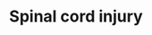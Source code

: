 ---
annotations:
- type: Cell Type Ontology
  value: astrocyte of the spinal cord
- type: Pathway Ontology
  value: disease pathway
- type: Disease Ontology
  value: post-traumatic stress disorder
- type: Disease Ontology
  value: spinal cord disease
- type: Pathway Ontology
  value: neurological disorder pathway
authors:
- DMicael
- MaintBot
- Nsalomonis
- Egonw
- Ariutta
- Mkutmon
- Evelo
- Zari
- Khanspers
- Lindarieswijk
- DeSl
- Eweitz
- Susan
description: This pathway provides an overview of cell types, therapeutic targets,
  drugs, new proposed targets and pathways implicated in spinal cord injury. Spinal
  cord injury is a complex multistep process that involves the regulation of gene
  expression and signaling in motor neurons, oligodentrocytes, microglia, and astrocytes
  that trigger immediate immune responses lasting several weeks. Within 24 hours,
  chemoattractants  and cytokines released from the site of injury activate neutrophils
  which further recruit B and T cells or recruit monocytes that ultimately result
  in infiltration and activation by microglia and macrophages. These immune responses
  result in inflammation, excitotoxicity, cell death, formation of glial scar, and
  suppression of axonal regeneration. An increase in the expression of cell cycle
  genes further results in proliferation of astrocytes and microglia that leads to
  apoptosis and necrosis of oligodentrocytes and neurons. An example therapy is the
  administration of the immunosuppressant FK506, also used in transplantation to offer
  neuroprotection.  Proteins on this pathway have targeted assays available via the
  [https://assays.cancer.gov/available_assays?wp_id=WP2431 CPTAC Assay Portal].
last-edited: 2022-01-11
organisms:
- Homo sapiens
redirect_from:
- /index.php/Pathway:WP2431
- /instance/WP2431
schema-jsonld:
- '@context': https://schema.org/
  '@id': https://wikipathways.github.io/pathways/WP2431.html
  '@type': Dataset
  creator:
    '@type': Organization
    name: WikiPathways
  description: This pathway provides an overview of cell types, therapeutic targets,
    drugs, new proposed targets and pathways implicated in spinal cord injury. Spinal
    cord injury is a complex multistep process that involves the regulation of gene
    expression and signaling in motor neurons, oligodentrocytes, microglia, and astrocytes
    that trigger immediate immune responses lasting several weeks. Within 24 hours,
    chemoattractants  and cytokines released from the site of injury activate neutrophils
    which further recruit B and T cells or recruit monocytes that ultimately result
    in infiltration and activation by microglia and macrophages. These immune responses
    result in inflammation, excitotoxicity, cell death, formation of glial scar, and
    suppression of axonal regeneration. An increase in the expression of cell cycle
    genes further results in proliferation of astrocytes and microglia that leads
    to apoptosis and necrosis of oligodentrocytes and neurons. An example therapy
    is the administration of the immunosuppressant FK506, also used in transplantation
    to offer neuroprotection.  Proteins on this pathway have targeted assays available
    via the [https://assays.cancer.gov/available_assays?wp_id=WP2431 CPTAC Assay Portal].
  keywords:
  - FK506
  - CDK2
  - CASP3
  - PLXNA2
  - 'NO'
  - NTN1
  - melittin
  - PLA2G5
  - APEX1
  - RHOA
  - ARG1
  - IL1R1
  - RHOB
  - ROS
  - RGMA
  - RB1
  - FKBP1A
  - EGR1
  - PDYN
  - 2-Methoxyestradiol
  - CXCL10
  - BCAN
  - MBP
  - NGFR
  - GAP43
  - FECHP1
  - MIR23B
  - CXCL1
  - IL4
  - CHST11
  - LTB4
  - SOX9
  - IL1B
  - E2F5
  - ICAM1
  - RAC1
  - MYC
  - SEMA6A
  - Arachidonic acid
  - AQP1
  - CDKN1B
  - ACAN
  - CSPG4
  - CCL2
  - ANXA1
  - NR4A1
  - VCAN
  - MMP9
  - COL4A1
  - CDK4
  - TGFB1
  - RHOC
  - TNFSF13
  - FOS
  - EPHA4
  - LGALS3
  - EPHNB2
  - PRKCA
  - E2F1
  - CCND1
  - MAPK1
  - SLIT2
  - GRIN1
  - NOS1
  - KLK8
  - RTN4R
  - NCAN
  - TNF
  - IFNG
  - FCGR2A
  - SELP
  - MMP12
  - Olomoucine
  - ROCK2
  - FBR
  - LEP
  - PLA2G6
  - CD47
  - COL2A1
  - PTPRA
  - TACR1
  - NOS2
  - OMG
  - EGFR
  - CCNG1
  - PPP3CA
  - PTGS2
  - GDNF
  - AQP4
  - MAG
  - AIF1
  - C1QB
  - MAPK3
  - RTN4
  - CCR2
  - NOX4
  - BTG2
  - ZFP36
  - PLA2G2A
  - GJA1
  - FOXO3
  - SLIT3
  - LTB
  - TLR4
  - VIM
  - PRB1
  - C5
  - SLIT1
  - CDK1
  - BDNF
  - IL2
  - GFAP
  - IL1A
  - PGH2
  - CXCL8
  - LILRB3
  - LTB4R
  - XYLT1
  - MIF
  - PTPRZ1
  - IL6
  - PD 168393
  - TP53
  - GADD45A
  - CDC42
  - TNFSF13B
  - CXCL2
  license: CC0
  name: Spinal cord injury
seo: CreativeWork
title: Spinal cord injury
wpid: WP2431
---